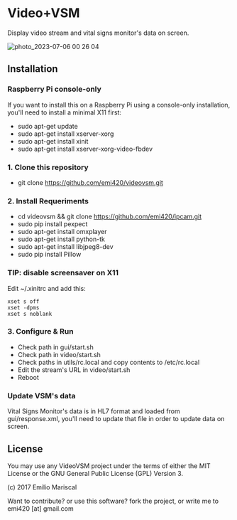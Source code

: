 # Video+VSM

Display video stream and vital signs monitor's data on screen.

![photo_2023-07-06 00 26 04](https://github.com/emi420/videovsm/assets/1226194/19894206-9b4a-48fb-9462-7e55f65de85c)

## Installation

### Raspberry Pi console-only

If you want to install this on a Raspberry Pi using a console-only installation, you'll need to install a minimal X11 first:

* sudo apt-get update
* sudo apt-get install xserver-xorg
* sudo apt-get install xinit
* sudo apt-get install xserver-xorg-video-fbdev

### 1. Clone this repository

* git clone https://github.com/emi420/videovsm.git

### 2. Install Requeriments

* cd videovsm && git clone https://github.com/emi420/ipcam.git
* sudo pip install pexpect
* sudo apt-get install omxplayer
* sudo apt-get install python-tk
* sudo apt-get install libjpeg8-dev
* sudo pip install Pillow

### TIP: disable screensaver on X11

Edit ~/.xinitrc and add this:

```
xset s off
xset -dpms
xset s noblank
```

### 3. Configure & Run

* Check path in gui/start.sh
* Check path in video/start.sh
* Check paths in utils/rc.local and copy contents to /etc/rc.local
* Edit the stream's URL in video/start.sh
* Reboot

### Update VSM's data

Vital Signs Monitor's data is in HL7 format and loaded from gui/response.xml, you'll need to update that file in order to update data on screen.

## License

You may use any VideoVSM project under the terms of either the MIT License or the GNU General Public License (GPL) Version 3.

(c) 2017 Emilio Mariscal

Want to contribute? or use this software? fork the project, or write me to emi420 [at] gmail.com



